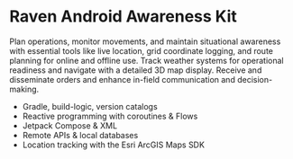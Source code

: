 # Raven Android Awareness Kit
Plan operations, monitor movements, and maintain situational awareness with essential tools like live location, grid coordinate logging, and route planning 
for online and offline use. Track weather systems for operational readiness and navigate with a detailed 3D map display. Receive and disseminate orders and 
enhance in-field communication and decision-making.

- Gradle, build-logic, version catalogs
- Reactive programming with coroutines & Flows
- Jetpack Compose & XML
- Remote APIs & local databases
- Location tracking with the Esri ArcGIS Maps SDK

